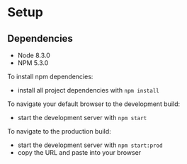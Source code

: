 # Setup

## Dependencies

 - Node 8.3.0
 - NPM 5.3.0

 To install npm dependencies:
* install all project dependencies with `npm install`

To navigate your default browser to the development build:
* start the development server with `npm start`

To navigate to the production build:
* start the development server with `npm start:prod`
* copy the URL and paste into your browser
